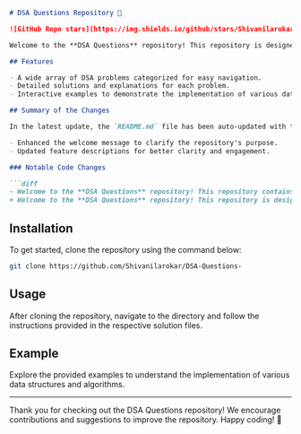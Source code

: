 ```markdown
# DSA Questions Repository 🚀

![GitHub Repo stars](https://img.shields.io/github/stars/Shivanilarokar/DSA-Questions-) ![GitHub forks](https://img.shields.io/github/forks/Shivanilarokar/DSA-Questions-) ![GitHub issues](https://img.shields.io/github/issues/Shivanilarokar/DSA-Questions-)

Welcome to the **DSA Questions** repository! This repository is designed to help developers enhance their problem-solving skills by providing a structured set of Data Structures and Algorithms (DSA) problems, solutions, and explanations. 🤖

## Features

- A wide array of DSA problems categorized for easy navigation.
- Detailed solutions and explanations for each problem.
- Interactive examples to demonstrate the implementation of various data structures and algorithms.

## Summary of the Changes

In the latest update, the `README.md` file has been auto-updated with the following changes:

- Enhanced the welcome message to clarify the repository's purpose.
- Updated feature descriptions for better clarity and engagement.

### Notable Code Changes

```diff
- Welcome to the **DSA Questions** repository! This repository contains a collection of Data Structures and Algorithms (DSA) problems designed to enhance your programming skills.
+ Welcome to the **DSA Questions** repository! This repository is designed to help developers enhance their problem-solving skills by providing a structured set of DSA problems, solutions, and explanations. 🤖
```

## Installation

To get started, clone the repository using the command below:

```bash
git clone https://github.com/Shivanilarokar/DSA-Questions-
```

## Usage

After cloning the repository, navigate to the directory and follow the instructions provided in the respective solution files.

## Example

Explore the provided examples to understand the implementation of various data structures and algorithms.

---

Thank you for checking out the DSA Questions repository! We encourage contributions and suggestions to improve the repository. Happy coding! 🎉
```